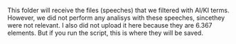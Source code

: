 This folder will receive the files (speeches) that we filtered with AI/KI terms. However, we did not perform any analisys with these speeches, sincethey were not relevant. I also did not upload it here because they are 6.367 elements. But if you run the script, this is where they will be saved.
